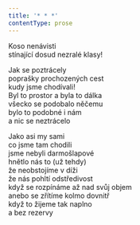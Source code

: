 ```yaml
---
title: '* * *'
contentType: prose
---
```


<section>

Koso nenávisti  
stínající dosud nezralé klasy!

Jak se poztrácely  
poprašky prochozených cest  
kudy jsme chodívali!  
Byl to prostor a byla to dálka  
všecko se podobalo něčemu  
bylo to podobné i nám  
a nic se neztrácelo

Jako asi my sami  
co jsme tam chodili  
jsme nebyli darmošlapové  
hnětlo nás to (už tehdy)  
že neobstojíme v díži  
že nás pohltí odstředivost  
když se rozpínáme až nad svůj objem  
anebo se zřítíme kolmo dovnitř  
když to žijeme tak naplno  
a bez rezervy

</section>
